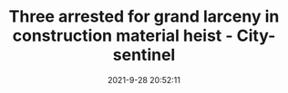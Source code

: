 ---
"title": "Three arrested for grand larceny in construction material heist - City-sentinel"
"date": "2021-9-28 20:52:11"
"feed_name": "GOOGLENEWSCONSTRUCTION"
"feed_website": "https://news.google.com/search?q=construction%2Bincident&hl=en-US&gl=US&ceid=US:en"
"feed_rss": "https://news.google.com/rss/search?q=construction%2Bincident&hl=en-US&gl=US&ceid=US:en"
"link": "https://www.city-sentinel.com/2021/09/three-arrested-for-grand-larceny-in-construction-material-heist/"
"source": "{'href': 'https://www.city-sentinel.com', 'title': 'City-sentinel'}"
"file": "_posts/2021-1-1-d77f154e95011522ccb15f08b093eb12000e534b.md"
"accident": "0"
"drilling": "0"
"dead": "0"
"injured": "0"
"arrested": "0"
"where": "unknown site"
"causes": "unknown"
"place": "unknown place"
---